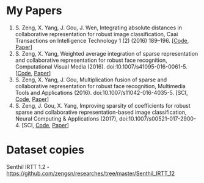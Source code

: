 # My Papers

1. S. Zeng, X. Yang, J. Gou, J. Wen, Integrating absolute distances in collaborative representation for robust image classification, Caai Transactions on Intelligence Technology 1 (2) (2016) 189–196. [[Code](https://github.com/zengsn/researches/tree/master/2016-caai-trit-crc-abs-fusion), [Paper](http://www.sciencedirect.com/science/article/pii/S2468232216300294)]
2. S. Zeng, X. Yang, Weighted average integration of sparse representation and collaborative representation for robust face recognition, Computational Visual Media (2016). doi:10.1007/s41095-016-0061-5. [[Code](https://github.com/zengsn/researches/tree/master/2016-cvmj-wscrc), [Paper](http://link.springer.com/article/10.1007/s41095-016-0061-5)]
3. S. Zeng, X. Yang, J. Gou, Multiplication fusion of sparse and collaborative representation for robust face recognition, Multimedia Tools and Applications (2016). doi:10.1007/s11042-016-4035-5. [SCI, [Code](https://github.com/zengsn/researches/tree/master/2016-mtap-multiplication), [Paper](http://link.springer.com/article/10.1007/s11042-016-4035-5)]
4. S. Zeng, J. Gou, X. Yang, Improving sparsity of coefficients for robust sparse and collaborative representation-based image classification, Neural Computing & Applications (2017), doi:10.1007/s00521-017-2900-4. [SCI, [Code](https://github.com/zengsn/researches/tree/master/2017-ncaa-square-sparsity), [Paper](https://link.springer.com/article/10.1007/s00521-017-2900-4)]

# Dataset copies

 Senthil IRTT 1.2 - https://github.com/zengsn/researches/tree/master/Senthil_IRTT_12


